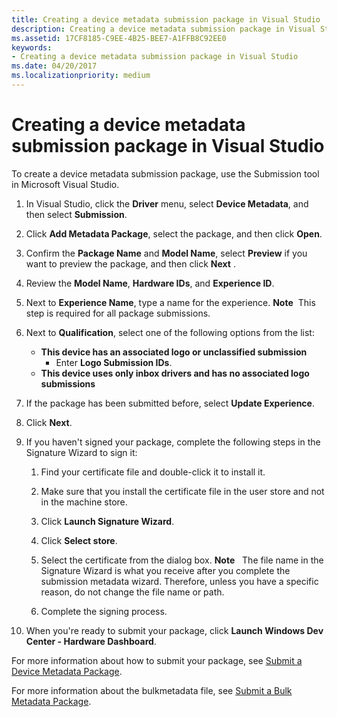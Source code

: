 ```yaml
---
title: Creating a device metadata submission package in Visual Studio
description: Creating a device metadata submission package in Visual Studio
ms.assetid: 17CF8185-C9EE-4B25-BEE7-A1FFB8C92EE0
keywords:
- Creating a device metadata submission package in Visual Studio
ms.date: 04/20/2017
ms.localizationpriority: medium
---
```


# Creating a device metadata submission package in Visual Studio


To create a device metadata submission package, use the Submission tool in Microsoft Visual Studio.

1.  In Visual Studio, click the **Driver** menu, select **Device Metadata**, and then select **Submission**.
2.  Click **Add Metadata Package**, select the package, and then click **Open**.
3.  Confirm the **Package Name** and **Model Name**, select **Preview** if you want to preview the package, and then click **Next** .
4.  Review the **Model Name**, **Hardware IDs**, and **Experience ID**.
5.  Next to **Experience Name**, type a name for the experience.
    **Note**  This step is required for all package submissions.

     

6.  Next to **Qualification**, select one of the following options from the list:
    -   **This device has an associated logo or unclassified submission**
        -   Enter **Logo Submission IDs**.
    -   **This device uses only inbox drivers and has no associated logo submissions**

7.  If the package has been submitted before, select **Update Experience**.
8.  Click **Next**.
9.  If you haven't signed your package, complete the following steps in the Signature Wizard to sign it:

    1.  Find your certificate file and double-click it to install it.
    2.  Make sure that you install the certificate file in the user store and not in the machine store.
    3.  Click **Launch Signature Wizard**.
    4.  Click **Select store**.
    5.  Select the certificate from the dialog box.
        **Note**   The file name in the Signature Wizard is what you receive after you complete the submission metadata wizard. Therefore, unless you have a specific reason, do not change the file name or path.

         

    6.  Complete the signing process.

10. When you're ready to submit your package, click **Launch Windows Dev Center - Hardware Dashboard**.

For more information about how to submit your package, see [Submit a Device Metadata Package](./h/windows-hardware/drivers/dashboard/submit-a-device-metadata-package--dashboard-help-).

For more information about the bulkmetadata file, see [Submit a Bulk Metadata Package](../dashboard/submit-a-bulk-metadata-package.md).

 

